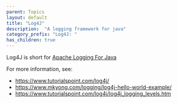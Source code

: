 ```yaml
---
parent: Topics
layout: default
title: "Log4J"
description:  "A logging framework for java"
category_prefix: "Log4J: "
has_children: true
---
```


Log4J is short for  [Apache Logging For Java](https://logging.apache.org/log4j)

For more information, see:

* <https://www.tutorialspoint.com/log4j/>
* <https://www.mkyong.com/logging/log4j-hello-world-example/>
* <https://www.tutorialspoint.com/log4j/log4j_logging_levels.htm>
